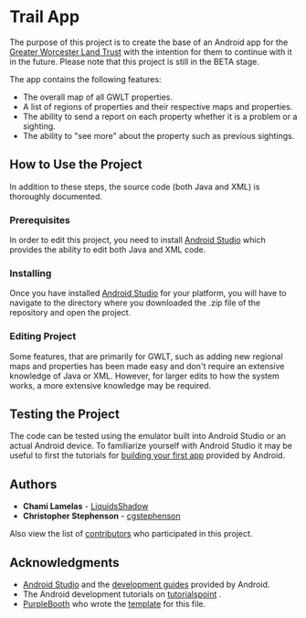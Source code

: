 # Trail App 

The purpose of this project is to create the base of an Android app for the [Greater Worcester Land Trust](http://www.gwlt.org/) with the intention for them to continue with it in the future. Please note that this project is still in the BETA stage.

The app contains the following features: 

* The overall map of all GWLT properties. 
* A list of regions of properties and their respective maps and properties. 
* The ability to send a report on each property whether it is a problem or a sighting. 
* The ability to "see more" about the property such as previous sightings. 

## How to Use the Project 

In addition to these steps, the source code (both Java and XML) is thoroughly documented. 

### Prerequisites

In order to edit this project, you need to install [Android Studio](https://developer.android.com/studio/) which provides the ability to edit both Java and XML code.

### Installing

Once you have installed [Android Studio](https://developer.android.com/studio/) for your platform, you will have to navigate to the directory where you downloaded the .zip file of the repository and open the project. 

### Editing Project

Some features, that are primarily for GWLT, such as adding new regional maps and properties has been made easy and don't require an extensive knowledge of Java or XML. However, for larger edits to how the system works, a more extensive knowledge may be required. 

## Testing the Project

The code can be tested using the emulator built into Android Studio or an actual Android device. To familiarize yourself with Android Studio it may be useful to first the tutorials for [building your first app](https://developer.android.com/training/basics/firstapp/) provided by Android. 

## Authors

* **Chami Lamelas** - [LiquidsShadow](https://github.com/LiquidsShadow)
* **Christopher Stephenson** - [cgstephenson](https://github.com/cgstephenson)

Also view the list of [contributors](https://github.com/LiquidsShadow/TrailApp/graphs/contributors) who participated in this project.

## Acknowledgments

* [Android Studio](https://developer.android.com/studio/intro/) and the [development guides](https://developer.android.com/guide/) provided by Android. 
* The Android development tutorials on [tutorialspoint](https://www.tutorialspoint.com/android/index.htm) .
* [PurpleBooth](https://github.com/PurpleBooth) who wrote the [template](https://gist.github.com/PurpleBooth/109311bb0361f32d87a2) for this file. 

